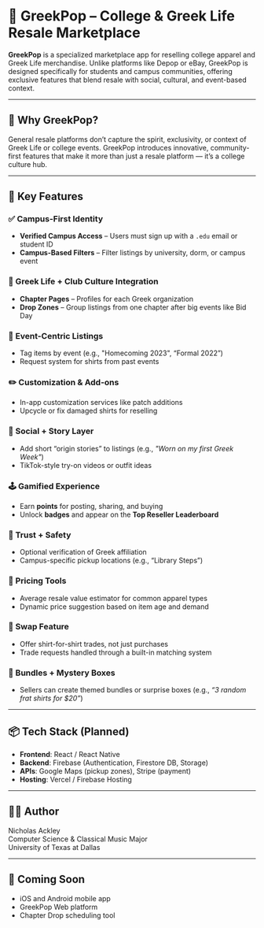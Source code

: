 # 👕 GreekPop – College & Greek Life Resale Marketplace

**GreekPop** is a specialized marketplace app for reselling college apparel and Greek Life merchandise. Unlike platforms like Depop or eBay, GreekPop is designed specifically for students and campus communities, offering exclusive features that blend resale with social, cultural, and event-based context.

---

## 🧠 Why GreekPop?

General resale platforms don’t capture the spirit, exclusivity, or context of Greek Life or college events. GreekPop introduces innovative, community-first features that make it more than just a resale platform — it’s a college culture hub.

---

## 🎯 Key Features

### ✅ Campus-First Identity
- **Verified Campus Access** – Users must sign up with a `.edu` email or student ID
- **Campus-Based Filters** – Filter listings by university, dorm, or campus event

### 🔱 Greek Life + Club Culture Integration
- **Chapter Pages** – Profiles for each Greek organization
- **Drop Zones** – Group listings from one chapter after big events like Bid Day

### 🎉 Event-Centric Listings
- Tag items by event (e.g., "Homecoming 2023", “Formal 2022”)
- Request system for shirts from past events

### ✏️ Customization & Add-ons
- In-app customization services like patch additions
- Upcycle or fix damaged shirts for reselling

### 💬 Social + Story Layer
- Add short “origin stories” to listings (e.g., *"Worn on my first Greek Week"*)
- TikTok-style try-on videos or outfit ideas

### 🕹️ Gamified Experience
- Earn **points** for posting, sharing, and buying
- Unlock **badges** and appear on the **Top Reseller Leaderboard**

### 🔐 Trust + Safety
- Optional verification of Greek affiliation
- Campus-specific pickup locations (e.g., “Library Steps”)

### 💸 Pricing Tools
- Average resale value estimator for common apparel types
- Dynamic price suggestion based on item age and demand

### 🔄 Swap Feature
- Offer shirt-for-shirt trades, not just purchases
- Trade requests handled through a built-in matching system

### 🎁 Bundles + Mystery Boxes
- Sellers can create themed bundles or surprise boxes (e.g., *“3 random frat shirts for $20”*)

---

## 📦 Tech Stack (Planned)
- **Frontend**: React / React Native
- **Backend**: Firebase (Authentication, Firestore DB, Storage)
- **APIs**: Google Maps (pickup zones), Stripe (payment)
- **Hosting**: Vercel / Firebase Hosting

---

## 👨‍💻 Author

Nicholas Ackley  
Computer Science & Classical Music Major  
University of Texas at Dallas

---

## 🔗 Coming Soon

- iOS and Android mobile app
- GreekPop Web platform
- Chapter Drop scheduling tool
